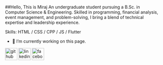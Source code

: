 ##Hello, This is Miraj
An undergraduate student pursuing a B.Sc. in Computer Science & Engineering. Skilled in programming, financial analysis, event management, and problem-solving, I bring a blend of technical expertise and leadership experience.

Skills: HTML / CSS / CPP / JS / Flutter

- 🔭 I’m currently working on this page. 


[<img src='https://cdn.jsdelivr.net/npm/simple-icons@3.0.1/icons/github.svg' alt='github' height='40'>](https://github.com/miraj-mm)  [<img src='https://cdn.jsdelivr.net/npm/simple-icons@3.0.1/icons/linkedin.svg' alt='linkedin' height='40'>](https://www.linkedin.com/in/hin/miraj-mahmud-mahee1//)  [<img src='https://cdn.jsdelivr.net/npm/simple-icons@3.0.1/icons/facebook.svg' alt='facebook' height='40'>](https://www.facebook.com/https://www.facebook.com/mirajmahmud.mahee.3)  


